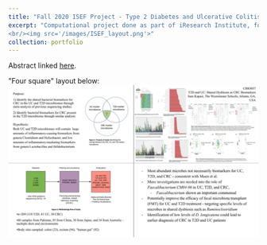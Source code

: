 ```yaml
---
title: "Fall 2020 ISEF Project - Type 2 Diabetes and Ulcerative Colitis: Shared Gut Microbiome Dysbiosis, a Biomarker for Colorectal Cancer"
excerpt: "Computational project done as part of iResearch Institute, focusing on identifying microbial biomarkers shared across diseases datasets. My first exposure to the world of microbial sequencing and analysis. I also received recognition from the US Patent and Trademark Office through an ISEF Special Award.
<br/><img src='/images/ISEF_layout.png'>"
collection: portfolio
---
```


Abstract linked [here](https://abstracts.societyforscience.org/Home/FullAbstract?Category=Any%20Category&AllAbstracts=True&FairCountry=Any%20Country&FairState=Any%20State&ProjectId=20335).

"Four square" layout below:
<br/><img src='/images/ISEFPoster.jpeg'>
